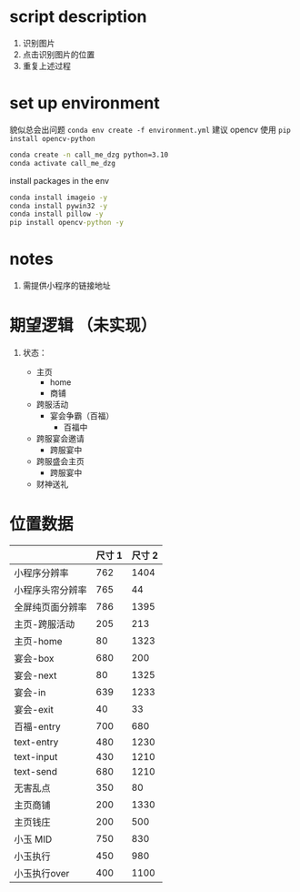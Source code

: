 # script description
1. 识别图片
2. 点击识别图片的位置
3. 重复上述过程

# set up environment
貌似总会出问题
`conda env create -f environment.yml`
建议 opencv 使用 `pip install opencv-python`
~~~cmd
conda create -n call_me_dzg python=3.10
conda activate call_me_dzg
~~~
install packages in the env
~~~cmd
conda install imageio -y
conda install pywin32 -y
conda install pillow -y
pip install opencv-python -y
~~~
# notes
1. 需提供小程序的链接地址


# 期望逻辑 （未实现）
1. 状态：

    - 主页
        - home
        - 商铺
    - 跨服活动
        - 宴会争霸（百福）
            - 百福中
    - 跨服宴会邀请
        - 跨服宴中
    - 跨服盛会主页
        - 跨服宴中
    - 财神送礼
# 位置数据
|           | 尺寸 1 | 尺寸 2 |
|-----------|--------|--------|
| 小程序分辨率      | 762    | 1404   |
| 小程序头帘分辨率   | 765    | 44     |
| 全屏纯页面分辨率   | 786    | 1395   |
| 主页-跨服活动     | 205    | 213    |
| 主页-home    | 80     | 1323   |
| 宴会-box     | 680    | 200    |
| 宴会-next     | 80     | 1325   |
| 宴会-in       | 639    | 1233   |
| 宴会-exit     | 40     | 33     |
| 百福-entry    | 700    | 680    |
| text-entry    | 480    | 1230   |
| text-input    | 430    | 1210   |
| text-send     | 680    | 1210   |
| 无害乱点      | 350    | 80     |
| 主页商铺      | 200    | 1330   |
| 主页钱庄      | 200    | 500    |
| 小玉 MID         | 750 | 830 | 
| 小玉执行         | 450 | 980 | 
| 小玉执行over         | 400 | 1100 | 
